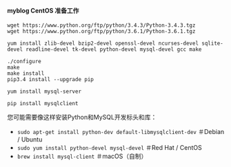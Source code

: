 #### myblog CentOS 准备工作 

``` shell 
wget https://www.python.org/ftp/python/3.4.3/Python-3.4.3.tgz
wget https://www.python.org/ftp/python/3.6.1/Python-3.6.1.tgz
```

```shell 
yum install zlib-devel bzip2-devel openssl-devel ncurses-devel sqlite-devel readline-devel tk-devel python-devel mysql-devel gcc make
```

```shell
./configure
make
make install
pip3.4 install --upgrade pip
```

```shell 
yum install mysql-server
```

```shell
pip install mysqlclient
```

您可能需要像这样安装Python和MySQL开发标头和库：

- `sudo apt-get install python-dev default-libmysqlclient-dev` ＃Debian / Ubuntu
- `sudo yum install python-devel mysql-devel` ＃Red Hat / CentOS
- `brew install mysql-client` ＃macOS（自制）

